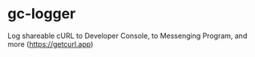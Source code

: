 # gc-logger
Log shareable cURL to Developer Console, to Messenging Program, and more (https://getcurl.app)
